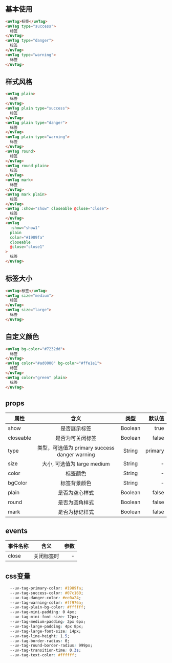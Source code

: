 <script setup>
import useCompStore from '../store/copname.js'
import { onMounted } from 'vue'
const compStore =useCompStore()

onMounted(()=>{
  compStore.updateName('tag')
})

</script>

## 基本使用

```html
<uvTag>标签</uvTag>
<uvTag type="success">
  标签
</uvTag>
<uvTag type="danger">
  标签
</uvTag>
<uvTag type="warning">
  标签
</uvTag>
```

## 样式风格

```html
<uvTag plain>
  标签
</uvTag>
<uvTag plain type="success">
  标签
</uvTag>
<uvTag plain type="danger">
  标签
</uvTag>
<uvTag plain type="warning">
  标签
</uvTag>
<uvTag round>
  标签
</uvTag>
<uvTag round plain>
  标签
</uvTag>
<uvTag mark>
  标签
</uvTag>
<uvTag mark plain>
  标签
</uvTag>
<uvTag :show="show" closeable @close="close">
  标签
</uvTag>
<uvTag
  :show="show1"
  plain
  color="#1989fa"
  closeable
  @close="close1"
>
  标签
</uvTag>
```

## 标签大小

```html
<uvTag>标签</uvTag>
<uvTag size="medium">
  标签
</uvTag>
<uvTag size="large">
  标签
</uvTag>

```

## 自定义颜色

```html
<uvTag bg-color="#7232dd">
  标签
</uvTag>
<uvTag color="#ad0000" bg-color="#ffe1e1">
  标签
</uvTag>
<uvTag color="green" plain>
  标签
</uvTag>

```

 ## props

| 属性      |                     含义                      |  类型   |  默认值 |
| --------- | :-------------------------------------------: | :-----: | ------: |
| show      |                 是否展示标签                  | Boolean |    true |
| closeable |               是否为可关闭标签                | Boolean |   false |
| type      | 类型，可选值为 primary success danger warning | String  | primary |
| size      |          大小, 可选值为 large medium          | String  |       - |
| color     |                   标签颜色                    | String  |       - |
| bgColor   |                 标签背景颜色                  | String  |       - |
| plain     |                是否为空心样式                 | Boolean |   false |
| round     |                是否为圆角样式                 | Boolean |   false |
| mark      |                是否为标记样式                 | Boolean |   false |

## events

| 事件名称 |    含义    | 参数 |
| -------- | :--------: | ---: |
| close    | 关闭标签时 |    - |

## css变量

```css
  --uv-tag-primary-color: #1989fa;
  --uv-tag-success-color: #07c160;
  --uv-tag-danger-color: #ee0a24;
  --uv-tag-warning-color: #ff976a;
  --uv-tag-plain-bg-color: #ffffff;
  --uv-tag-mini-padding: 0 4px;
  --uv-tag-mini-font-size: 12px;
  --uv-tag-medium-padding: 2px 6px;
  --uv-tag-large-padding: 4px 8px;
  --uv-tag-large-font-size: 14px;
  --uv-tag-line-height: 1.5;
  --uv-tag-border-radius: 0;
  --uv-tag-round-border-radius: 999px;
  --uv-tag-transition-time: 0.3s;
  --uv-tag-text-color: #ffffff;
```